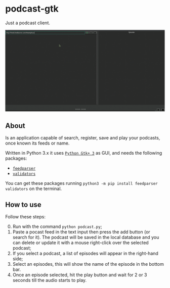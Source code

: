 # podcast-gtk
Just a podcast client.

![Demonstration](https://github.com/Felipe-Aquino/podcast-gtk/blob/master/demonstration.gif)

## About
Is an application capable of search, register, save and play your podcasts, once known its feeds or name.

Written in Python 3.x it uses [`Python Gtk+ 3`](http://python-gtk-3-tutorial.readthedocs.io/en/latest/) as GUI, and needs the following packages:

- [`feedparser`](http://pythonhosted.org/feedparser/)
- [`validators`](https://validators.readthedocs.io/en/latest/) 

You can get these packages running  `python3 -m pip install feedparser validators` on the terminal.

## How to use
Follow these steps:

0.  Run with the command `python podcast.py`;
1.  Paste a pocast feed in the text input then press the add button (or search for it). The podcast will be saved in the local database and you can delete or update it with a mouse right-click over the selected podcast;
2.  If you select a podcast, a list of episodes will appear in the right-hand side;
3.  Select an episodes, this will show the name of the episode in the bottom bar.
4.  Once an episode selected, hit the play button and wait for 2 or 3 seconds till the audio starts to play.
